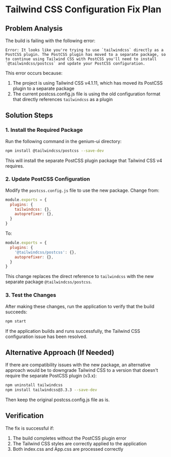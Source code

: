 # Tailwind CSS Configuration Fix Plan

## Problem Analysis

The build is failing with the following error:

```
Error: It looks like you're trying to use `tailwindcss` directly as a PostCSS plugin. The PostCSS plugin has moved to a separate package, so to continue using Tailwind CSS with PostCSS you'll need to install `@tailwindcss/postcss` and update your PostCSS configuration.
```

This error occurs because:

1. The project is using Tailwind CSS v4.1.11, which has moved its PostCSS plugin to a separate package
2. The current postcss.config.js file is using the old configuration format that directly references `tailwindcss` as a plugin

## Solution Steps

### 1. Install the Required Package

Run the following command in the genium-ui directory:

```bash
npm install @tailwindcss/postcss --save-dev
```

This will install the separate PostCSS plugin package that Tailwind CSS v4 requires.

### 2. Update PostCSS Configuration

Modify the `postcss.config.js` file to use the new package. Change from:

```javascript
module.exports = {
  plugins: {
    tailwindcss: {},
    autoprefixer: {},
  }
}
```

To:

```javascript
module.exports = {
  plugins: {
    '@tailwindcss/postcss': {},
    autoprefixer: {},
  }
}
```

This change replaces the direct reference to `tailwindcss` with the new separate package `@tailwindcss/postcss`.

### 3. Test the Changes

After making these changes, run the application to verify that the build succeeds:

```bash
npm start
```

If the application builds and runs successfully, the Tailwind CSS configuration issue has been resolved.

## Alternative Approach (If Needed)

If there are compatibility issues with the new package, an alternative approach would be to downgrade Tailwind CSS to a version that doesn't require the separate PostCSS plugin (v3.x):

```bash
npm uninstall tailwindcss
npm install tailwindcss@3.3.3 --save-dev
```

Then keep the original postcss.config.js file as is.

## Verification

The fix is successful if:

1. The build completes without the PostCSS plugin error
2. The Tailwind CSS styles are correctly applied to the application
3. Both index.css and App.css are processed correctly